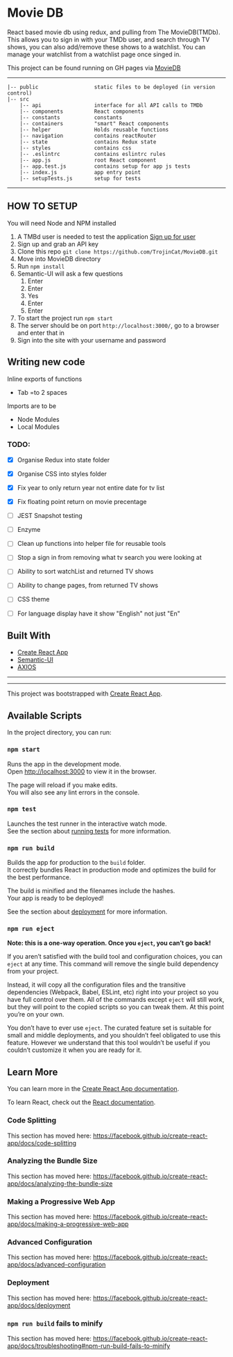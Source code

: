 # Movie DB

React based movie db using redux, and pulling from The MovieDB(TMDb).
This allows you to sign in with your TMDb user, and search through TV shows, you can also add/remove these shows to a watchlist.
You can manage your watchlist from a watchlist page once singed in.

This project can be found running on GH pages via [MovieDB](https://trojincat.github.io/MovieDB/)

---

```
|-- public                  static files to be deployed (in version control)
|-- src
    |-- api                 interface for all API calls to TMDb
    |-- components          React components
    |-- constants           constants
    |-- containers          "smart" React components
    |-- helper              Holds reusable functions
    |-- navigation          contains reactRouter
    |-- state               contains Redux state
    |-- styles              contains css
    |-- .eslintrc           contains eslintrc rules
    |-- app.js              root React component
    |-- app.test.js         contains setup for app js tests
    |-- index.js            app entry point
    |-- setupTests.js       setup for tests

```

---

## HOW TO SETUP

You will need Node and NPM installed

1. A TMBd user is needed to test the application [Sign up for user](https://www.themoviedb.org/)
2. Sign up and grab an API key
3. Clone this repo `git clone https://github.com/TrojinCat/MovieDB.git`
4. Move into MovieDB directory
5. Run `npm install`
6. Semantic-UI will ask a few questions
   1. Enter
   2. Enter
   3. Yes
   4. Enter
   5. Enter
7. To start the project run `npm start`
8. The server should be on port `http://localhost:3000/`, go to a browser and enter that in
9. Sign into the site with your username and password

## Writing new code

Inline exports of functions

- Tab =to 2 spaces

Imports are to be

- Node Modules
- Local Modules

### TODO:

- [x] Organise Redux into state folder
- [x] Organise CSS into styles folder
- [x] Fix year to only return year not entire date for tv list
- [x] Fix floating point return on movie precentage
- [ ] JEST Snapshot testing
- [ ] Enzyme
- [ ] Clean up functions into helper file for reusable tools
- [ ] Stop a sign in from removing what tv search you were looking at
- [ ] Ability to sort watchList and returned TV shows
- [ ] Ability to change pages, from returned TV shows
- [ ] CSS theme
- [ ] For language display have it show "English" not just "En"


## Built With

- [Create React App](https://github.com/facebook/create-react-app)
- [Semantic-UI](https://github.com/Semantic-Org/Semantic-UI-React)
- [AXIOS](https://github.com/axios/axios)



___
___
This project was bootstrapped with [Create React App](https://github.com/facebook/create-react-app).

## Available Scripts

In the project directory, you can run:

### `npm start`

Runs the app in the development mode.<br>
Open [http://localhost:3000](http://localhost:3000) to view it in the browser.

The page will reload if you make edits.<br>
You will also see any lint errors in the console.

### `npm test`

Launches the test runner in the interactive watch mode.<br>
See the section about [running tests](https://facebook.github.io/create-react-app/docs/running-tests) for more information.

### `npm run build`

Builds the app for production to the `build` folder.<br>
It correctly bundles React in production mode and optimizes the build for the best performance.

The build is minified and the filenames include the hashes.<br>
Your app is ready to be deployed!

See the section about [deployment](https://facebook.github.io/create-react-app/docs/deployment) for more information.

### `npm run eject`

**Note: this is a one-way operation. Once you `eject`, you can’t go back!**

If you aren’t satisfied with the build tool and configuration choices, you can `eject` at any time. This command will remove the single build dependency from your project.

Instead, it will copy all the configuration files and the transitive dependencies (Webpack, Babel, ESLint, etc) right into your project so you have full control over them. All of the commands except `eject` will still work, but they will point to the copied scripts so you can tweak them. At this point you’re on your own.

You don’t have to ever use `eject`. The curated feature set is suitable for small and middle deployments, and you shouldn’t feel obligated to use this feature. However we understand that this tool wouldn’t be useful if you couldn’t customize it when you are ready for it.

## Learn More

You can learn more in the [Create React App documentation](https://facebook.github.io/create-react-app/docs/getting-started).

To learn React, check out the [React documentation](https://reactjs.org/).

### Code Splitting

This section has moved here: https://facebook.github.io/create-react-app/docs/code-splitting

### Analyzing the Bundle Size

This section has moved here: https://facebook.github.io/create-react-app/docs/analyzing-the-bundle-size

### Making a Progressive Web App

This section has moved here: https://facebook.github.io/create-react-app/docs/making-a-progressive-web-app

### Advanced Configuration

This section has moved here: https://facebook.github.io/create-react-app/docs/advanced-configuration

### Deployment

This section has moved here: https://facebook.github.io/create-react-app/docs/deployment

### `npm run build` fails to minify

This section has moved here: https://facebook.github.io/create-react-app/docs/troubleshooting#npm-run-build-fails-to-minify
